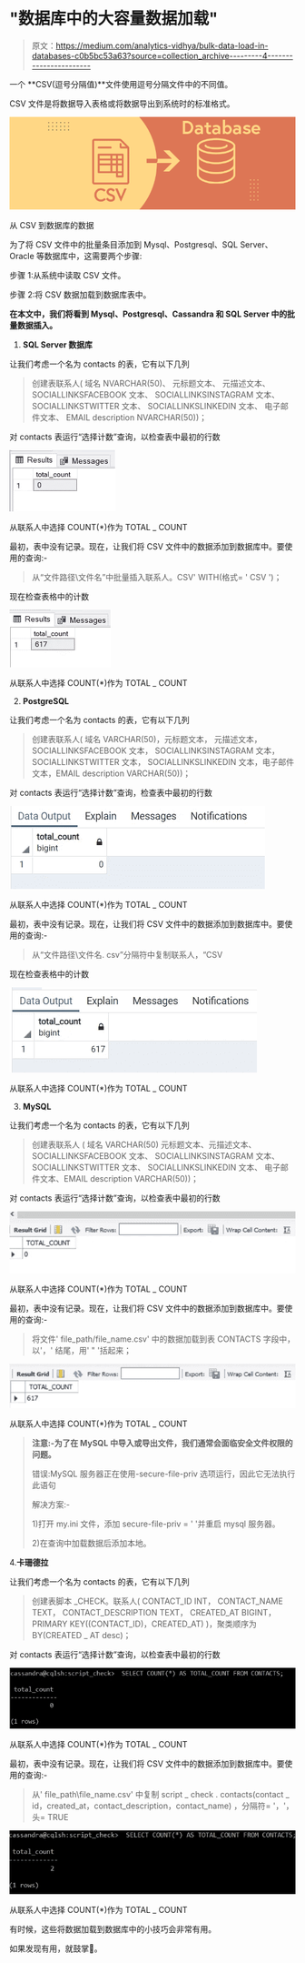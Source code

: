 # "数据库中的大容量数据加载"

> 原文：<https://medium.com/analytics-vidhya/bulk-data-load-in-databases-c0b5bc53a63?source=collection_archive---------4----------------------->

一个 **CSV(逗号分隔值)**文件使用逗号分隔文件中的不同值。

CSV 文件是将数据导入表格或将数据导出到系统时的标准格式。

![](img/d3a4b6d54ceebdf5fea5e540e96d4019.png)

从 CSV 到数据库的数据

为了将 CSV 文件中的批量条目添加到 Mysql、Postgresql、SQL Server、Oracle 等数据库中，这需要两个步骤:

步骤 1:从系统中读取 CSV 文件。

步骤 2:将 CSV 数据加载到数据库表中。

**在本文中，我们将看到 Mysql、Postgresql、Cassandra 和 SQL Server 中的批量数据插入。**

1.  **SQL Server 数据库**

让我们考虑一个名为 contacts 的表，它有以下几列

> 创建表联系人(
> 域名 NVARCHAR(50)、
> 元标题文本、
> 元描述文本、
> SOCIALLINKSFACEBOOK 文本、
> SOCIALLINKSINSTAGRAM 文本、
> SOCIALLINKSTWITTER 文本、
> SOCIALLINKSLINKEDIN 文本、
> 电子邮件文本、
> EMAIL description NVARCHAR(50))；

对 contacts 表运行“选择计数”查询，以检查表中最初的行数

![](img/d44fba1731a84e9b22744571540bf189.png)

从联系人中选择 COUNT(*)作为 TOTAL _ COUNT

最初，表中没有记录。现在，让我们将 CSV 文件中的数据添加到数据库中。要使用的查询:-

> 从“文件路径\文件名”中批量插入联系人。CSV'
> WITH(格式= ' CSV ')；

现在检查表格中的计数

![](img/e360e7970026c95a1fdc61a7337e5f43.png)

从联系人中选择 COUNT(*)作为 TOTAL _ COUNT

2. **PostgreSQL**

让我们考虑一个名为 contacts 的表，它有以下几列

> 创建表联系人(
> 域名 VARCHAR(50)，元标题文本，
> 元描述文本，SOCIALLINKSFACEBOOK 文本，
> SOCIALLINKSINSTAGRAM 文本，SOCIALLINKSTWITTER 文本，
> SOCIALLINKSLINKEDIN 文本，电子邮件文本，EMAIL description VARCHAR(50))；

对 contacts 表运行“选择计数”查询，检查表中最初的行数

![](img/9a1523f54a665b74b81ea6fea9afe056.png)

从联系人中选择 COUNT(*)作为 TOTAL _ COUNT

最初，表中没有记录。现在，让我们将 CSV 文件中的数据添加到数据库中。要使用的查询:-

> 从“文件路径\文件名. csv”分隔符中复制联系人，“CSV

现在检查表格中的计数

![](img/bfb4671dec93b5b72ac214ea0d6c8601.png)

从联系人中选择 COUNT(*)作为 TOTAL _ COUNT

3. **MySQL**

让我们考虑一个名为 contacts 的表，它有以下几列

> 创建表联系人
> (
> 域名 VARCHAR(50)
> 元标题文本、元描述文本、
> SOCIALLINKSFACEBOOK 文本、
> SOCIALLINKSINSTAGRAM 文本、
> SOCIALLINKSTWITTER 文本、
> SOCIALLINKSLINKEDIN 文本、
> 电子邮件文本、EMAIL description VARCHAR(50))；

对 contacts 表运行“选择计数”查询，以检查表中最初的行数

![](img/b590865efb614ca9a65cb30e07866b13.png)

从联系人中选择 COUNT(*)作为 TOTAL _ COUNT

最初，表中没有记录。现在，让我们将 CSV 文件中的数据添加到数据库中。要使用的查询:-

> 将文件' file_path/file_name.csv'
> 中的数据加载到表 CONTACTS
> 字段中，以'，'
> 结尾，用' " '括起来；

![](img/084b6f40e2ed79521c3600a1a84dba4f.png)

从联系人中选择 COUNT(*)作为 TOTAL _ COUNT

> **注意:-为了在 MySQL 中导入或导出文件，我们通常会面临安全文件权限的问题。**
> 
> 错误:MySQL 服务器正在使用-secure-file-priv 选项运行，因此它无法执行此语句
> 
> 解决方案:-
> 
> 1)打开 my.ini 文件，添加 secure-file-priv = ' '并重启 mysql 服务器。
> 
> 2)在查询中加载数据后添加本地。

4.**卡珊德拉**

让我们考虑一个名为 contacts 的表，它有以下几列

> 创建表脚本 _CHECK。联系人(
> CONTACT_ID INT，
> CONTACT_NAME TEXT，
> CONTACT_DESCRIPTION TEXT，
> CREATED_AT BIGINT，
> PRIMARY KEY((CONTACT_ID)，CREATED_AT)
> )，聚类顺序为 BY(CREATED _ AT desc)；

对 contacts 表运行“选择计数”查询，以检查表中最初的行数

![](img/84f8cc1f6db01621f5da8849916c0151.png)

从联系人中选择 COUNT(*)作为 TOTAL _ COUNT

最初，表中没有记录。现在，让我们将 CSV 文件中的数据添加到数据库中。要使用的查询:-

> 从' file_path\file_name.csv'
> 中复制 script _ check . contacts(contact _ id，created_at，contact_description，contact_name)
> ，分隔符= '，'，头= TRUE

![](img/ff2d78eee83c2b1ec80b2535c8d0c140.png)

从联系人中选择 COUNT(*)作为 TOTAL _ COUNT

有时候，这些将数据加载到数据库中的小技巧会非常有用。

如果发现有用，就鼓掌🙂。